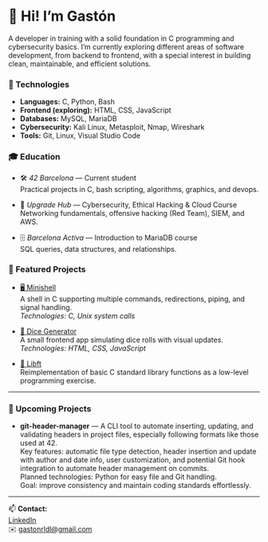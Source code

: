 # 👋 Hi! I’m Gastón

A developer in training with a solid foundation in C programming and cybersecurity basics. I’m currently exploring different areas of software development, from backend to frontend, with a special interest in building clean, maintainable, and efficient solutions.

### 🚀 Technologies

- **Languages:** C, Python, Bash  
- **Frontend (exploring):** HTML, CSS, JavaScript  
- **Databases:** MySQL, MariaDB  
- **Cybersecurity:** Kali Linux, Metasploit, Nmap, Wireshark  
- **Tools:** Git, Linux, Visual Studio Code  

### 🎓 Education

- 🛠️ *42 Barcelona* — Current student  
  Practical projects in C, bash scripting, algorithms, graphics, and devops.

- 🧠 *Upgrade Hub* — Cybersecurity, Ethical Hacking & Cloud Course  
  Networking fundamentals, offensive hacking (Red Team), SIEM, and AWS.

- 🗄️ *Barcelona Activa* — Introduction to MariaDB course  
  SQL queries, data structures, and relationships.

### 📂 Featured Projects

- [🖥 Minishell](https://github.com/GastonRLdL/minishell)  
  A shell in C supporting multiple commands, redirections, piping, and signal handling.  
  *Technologies: C, Unix system calls*

- [🎲 Dice Generator](https://github.com/GastonRLdL/diceGenerator)  
  A small frontend app simulating dice rolls with visual updates.  
  *Technologies: HTML, CSS, JavaScript*

- [🔧 Libft](https://github.com/GastonRLdL/libft)  
  Reimplementation of basic C standard library functions as a low-level programming exercise.

---

### 🚧 Upcoming Projects

- **git-header-manager** — A CLI tool to automate inserting, updating, and validating headers in project files, especially following formats like those used at 42.  
  Key features: automatic file type detection, header insertion and update with author and date info, user customization, and potential Git hook integration to automate header management on commits.  
  Planned technologies: Python for easy file and Git handling.  
  Goal: improve consistency and maintain coding standards effortlessly.

---

📫 **Contact:**  
[LinkedIn](https://www.linkedin.com/in/gastonjroman/)  
✉️ gastonrldl@gmail.com  
